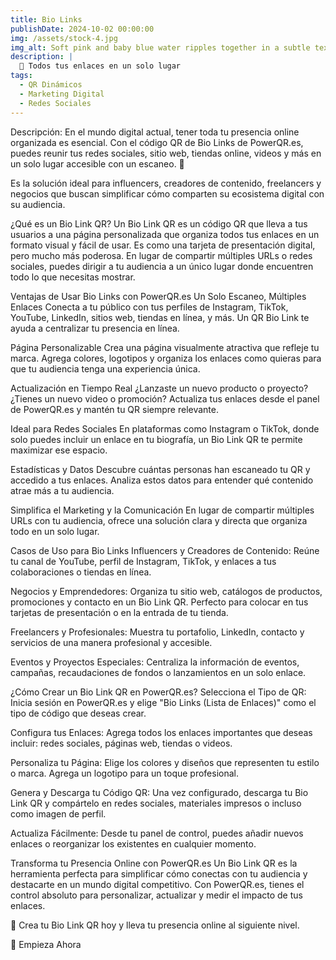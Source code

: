 ```yaml
---
title: Bio Links
publishDate: 2024-10-02 00:00:00
img: /assets/stock-4.jpg
img_alt: Soft pink and baby blue water ripples together in a subtle texture.
description: |
  🔗 Todos tus enlaces en un solo lugar
tags:
  - QR Dinámicos
  - Marketing Digital
  - Redes Sociales
---
```


Descripción:
En el mundo digital actual, tener toda tu presencia online organizada es esencial. Con el código QR de Bio Links de PowerQR.es, puedes reunir tus redes sociales, sitio web, tiendas online, videos y más en un solo lugar accesible con un escaneo. 🌟

Es la solución ideal para influencers, creadores de contenido, freelancers y negocios que buscan simplificar cómo comparten su ecosistema digital con su audiencia.

¿Qué es un Bio Link QR?
Un Bio Link QR es un código QR que lleva a tus usuarios a una página personalizada que organiza todos tus enlaces en un formato visual y fácil de usar. Es como una tarjeta de presentación digital, pero mucho más poderosa. En lugar de compartir múltiples URLs o redes sociales, puedes dirigir a tu audiencia a un único lugar donde encuentren todo lo que necesitas mostrar.

Ventajas de Usar Bio Links con PowerQR.es
Un Solo Escaneo, Múltiples Enlaces
Conecta a tu público con tus perfiles de Instagram, TikTok, YouTube, LinkedIn, sitios web, tiendas en línea, y más. Un QR Bio Link te ayuda a centralizar tu presencia en línea.

Página Personalizable
Crea una página visualmente atractiva que refleje tu marca. Agrega colores, logotipos y organiza los enlaces como quieras para que tu audiencia tenga una experiencia única.

Actualización en Tiempo Real
¿Lanzaste un nuevo producto o proyecto? ¿Tienes un nuevo video o promoción? Actualiza tus enlaces desde el panel de PowerQR.es y mantén tu QR siempre relevante.

Ideal para Redes Sociales
En plataformas como Instagram o TikTok, donde solo puedes incluir un enlace en tu biografía, un Bio Link QR te permite maximizar ese espacio.

Estadísticas y Datos
Descubre cuántas personas han escaneado tu QR y accedido a tus enlaces. Analiza estos datos para entender qué contenido atrae más a tu audiencia.

Simplifica el Marketing y la Comunicación
En lugar de compartir múltiples URLs con tu audiencia, ofrece una solución clara y directa que organiza todo en un solo lugar.

Casos de Uso para Bio Links
Influencers y Creadores de Contenido:
Reúne tu canal de YouTube, perfil de Instagram, TikTok, y enlaces a tus colaboraciones o tiendas en línea.

Negocios y Emprendedores:
Organiza tu sitio web, catálogos de productos, promociones y contacto en un Bio Link QR. Perfecto para colocar en tus tarjetas de presentación o en la entrada de tu tienda.

Freelancers y Profesionales:
Muestra tu portafolio, LinkedIn, contacto y servicios de una manera profesional y accesible.

Eventos y Proyectos Especiales:
Centraliza la información de eventos, campañas, recaudaciones de fondos o lanzamientos en un solo enlace.

¿Cómo Crear un Bio Link QR en PowerQR.es?
Selecciona el Tipo de QR:
Inicia sesión en PowerQR.es y elige "Bio Links (Lista de Enlaces)" como el tipo de código que deseas crear.

Configura tus Enlaces:
Agrega todos los enlaces importantes que deseas incluir: redes sociales, páginas web, tiendas o videos.

Personaliza tu Página:
Elige los colores y diseños que representen tu estilo o marca. Agrega un logotipo para un toque profesional.

Genera y Descarga tu Código QR:
Una vez configurado, descarga tu Bio Link QR y compártelo en redes sociales, materiales impresos o incluso como imagen de perfil.

Actualiza Fácilmente:
Desde tu panel de control, puedes añadir nuevos enlaces o reorganizar los existentes en cualquier momento.

Transforma tu Presencia Online con PowerQR.es
Un Bio Link QR es la herramienta perfecta para simplificar cómo conectas con tu audiencia y destacarte en un mundo digital competitivo. Con PowerQR.es, tienes el control absoluto para personalizar, actualizar y medir el impacto de tus enlaces.

🌟 Crea tu Bio Link QR hoy y lleva tu presencia online al siguiente nivel.

🔗 Empieza Ahora
